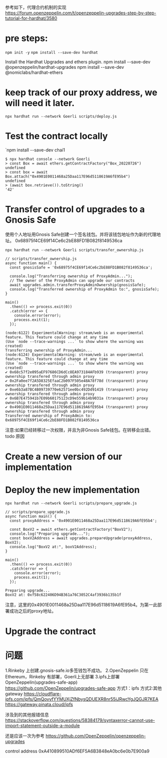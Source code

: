 参考如下，代理合约机制的实现
https://forum.openzeppelin.com/t/openzeppelin-upgrades-step-by-step-tutorial-for-hardhat/3580

#  pre steps:
`npm init -y`
`npm install --save-dev hardhat`

Install the Hardhat Upgrades and ethers plugin.
npm install --save-dev @openzeppelin/hardhat-upgrades
npm install --save-dev @nomiclabs/hardhat-ethers 

# keep track of our proxy address, we will need it later.
`npx hardhat run --network Goerli scripts/deploy.js`

# Test the contract locally
`npm install --save-dev chai1

```
$ npx hardhat console --network Goerli
> const Box = await ethers.getContractFactory("Box_20220726")
undefined
> const box = await Box.attach("0x4901E0011468a25Daa117E96d5118619A6fE95b4")
undefined
> (await box.retrieve()).toString()
'42'
```

#  Transfer control of upgrades to a Gnosis Safe

使用个人地址用Gnosis Safe创建一个签名钱包。并将该钱包地址作为新的代理地址。
0x68975f4CE69f14Ce6c2bE88FD1B082f8149536ca

`npx hardhat run --network Goerli scripts/transfer_ownership.js`
```
// scripts/transfer_ownership.js
async function main() {
  const gnosisSafe = '0x68975f4CE69f14Ce6c2bE88FD1B082f8149536ca';
 
  console.log("Transferring ownership of ProxyAdmin...");
  // The owner of the ProxyAdmin can upgrade our contracts
  await upgrades.admin.transferProxyAdminOwnership(gnosisSafe);
  console.log("Transferred ownership of ProxyAdmin to:", gnosisSafe);
}
 
main()
  .then(() => process.exit(0))
  .catch(error => {
    console.error(error);
    process.exit(1);
  });
```

```
(node:6122) ExperimentalWarning: stream/web is an experimental feature. This feature could change at any time
(Use `node --trace-warnings ...` to show where the warning was created)
Transferring ownership of ProxyAdmin...
(node:6124) ExperimentalWarning: stream/web is an experimental feature. This feature could change at any time
(Use `node --trace-warnings ...` to show where the warning was created)
✔ 0x68c57f2e095aEF97686CD6dCc8EA973184AFb939 (transparent) proxy ownership transfered through admin proxy
✔ 0x2Fa0ee7f2A5D8325EfaaC2b097F505e48A78f78d (transparent) proxy ownership transfered through admin proxy
✔ 0xe6b3a87BC4B09739770e62571ee0bc492Dd91419 (transparent) proxy ownership transfered through admin proxy
✔ 0x6B7E475941b7E09b60175123cD9e559b14b9031a (transparent) proxy ownership transfered through admin proxy
✔ 0x4901E0011468a25Daa117E96d5118619A6fE95b4 (transparent) proxy ownership transfered through admin proxy
Transferred ownership of ProxyAdmin to: 0x68975f4CE69f14Ce6c2bE88FD1B082f8149536ca
```
注意:如果已经转移过一次权限，并且为非Gnosis Safe钱包。在转移会出错。todo 原因


# Create a new version of our implementation

# Deploy the new implementation


`npx hardhat run --network Goerli scripts/prepare_upgrade.js`

```
// scripts/prepare_upgrade.js
async function main() {
  const proxyAddress = '0x4901E0011468a25Daa117E96d5118619A6fE95b4';
 
  const BoxV2 = await ethers.getContractFactory("BoxV2");
  console.log("Preparing upgrade...");
  const boxV2Address = await upgrades.prepareUpgrade(proxyAddress, BoxV2);
  console.log("BoxV2 at:", boxV2Address);
}
 
main()
  .then(() => process.exit(0))
  .catch(error => {
    console.error(error);
    process.exit(1);
  });
```

```
Preparing upgrade...
BoxV2 at: 0xf58c622406D94B361a76C3052C4af3936b135b1f
```

注意，这里的0x4901E0011468a25Daa117E96d5118619A6fE95b4。为第一此部署成功之后的proxy地址。


# Upgrade the contract

# 问题
1.Rinkeby 上创建.gnosis-safe.io多签钱包不成功。
2.OpenZeppelin 只在Ethereum，Rinkeby 有部署，Goerli上无部署
3.ipfs上部署OpenZeppelin(upgrades-safe-app)
https://github.com/OpenZeppelin/upgrades-safe-app
  方式1：ipfs
  方式2:其他gateway
    https://cloudflare-ipfs.com/ipfs/QmQovvfYYMUXjZfNbysQDUEXR8nr55iJRwcYgJQGJR7KEA
    https://gateway.pinata.cloud/ipfs

涉及到的其他报错信息
https://stackoverflow.com/questions/58384179/syntaxerror-cannot-use-import-statement-outside-a-module



还是应该一次为参考
https://github.com/OpenZeppelin/openzeppelin-upgrades


control address
0xA410899510ADf6EF5A6B3848eA0bc6e0b7E900a9